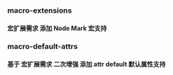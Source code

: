 ### macro-extensions
#### 宏扩展需求 添加 Node Mark 宏支持

### macro-default-attrs
#### 基于 宏扩展需求 二次增强 添加 attr default 默认属性支持
